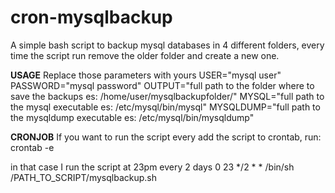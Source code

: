 # cron-mysqlbackup
A simple bash script to backup mysql databases in 4 different folders, every time the script run remove the older folder and create a new one.


<b>USAGE</b>
Replace those parameters with yours
USER="mysql user"
PASSWORD="mysql password"
OUTPUT="full path to the folder where to save the backups es: /home/user/mysqlbackupfolder/"
MYSQL="full path to the mysql executable es: /etc/mysql/bin/mysql"
MYSQLDUMP="full path to the mysqldump executable es: /etc/mysql/bin/mysqldump"

<b>CRONJOB</b>
If you want to run the script every add the script to crontab, 
run: crontab -e

in that case I run the script at 23pm every 2 days
0 23 */2 * * /bin/sh /PATH_TO_SCRIPT/mysqlbackup.sh
